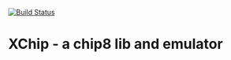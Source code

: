 [![Build Status](https://travis-ci.org/dhustkoder/XChip.svg?branch=master)](https://travis-ci.org/dhustkoder/XChip)
# XChip - a chip8 lib and emulator
